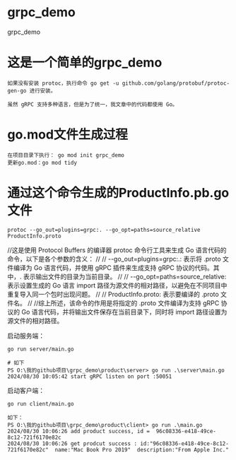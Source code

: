 # grpc_demo
grpc_demo

# 这是一个简单的grpc_demo
```
如果没有安装 protoc，执行命令 go get -u github.com/golang/protobuf/protoc-gen-go 进行安装。

虽然 gRPC 支持多种语言，但是为了统一，我文章中的代码都使用 Go。
```

# go.mod文件生成过程
```
在项目目录下执行： go mod init grpc_demo
更新go.mod：go mod tidy
```


# 通过这个命令生成的ProductInfo.pb.go文件
```
protoc --go_out=plugins=grpc:. --go_opt=paths=source_relative ProductInfo.proto
```

//这是使用 Protocol Buffers 的编译器 protoc 命令行工具来生成 Go 语言代码的命令，以下是各个参数的含义：
//
//    --go_out=plugins=grpc:.: 表示将 .proto 文件编译为 Go 语言代码，并使用 gRPC 插件来生成支持 gRPC 协议的代码。其中，. 表示输出文件的目录为当前目录。
//
//    --go_opt=paths=source_relative: 表示设置生成的 Go 语言 import 路径为源文件的相对路径，以避免在不同项目中重复导入同一个包时出现问题。
//
//    ProductInfo.proto: 表示要编译的 .proto 文件名。
//
//综上所述，该命令的作用是将指定的 .proto 文件编译为支持 gRPC 协议的 Go 语言代码，并将输出文件保存在当前目录下，同时将 import 路径设置为源文件的相对路径。

启动服务端：
```
go run server/main.go

# 如下
PS O:\我的github项目\grpc_demo\product\server> go run .\server\main.go
2024/08/30 10:05:42 start gRPC listen on port :50051
```
启动客户端：
```
go run client/main.go

如下：
PS O:\我的github项目\grpc_demo\product\client> go run .\main.go
2024/08/30 10:06:26 add product success, id =  96c08336-e418-49ce-8c12-721f6170e82c
2024/08/30 10:06:26 get prodcut success : id:"96c08336-e418-49ce-8c12-721f6170e82c"  name:"Mac Book Pro 2019"  description:"From Apple Inc."

```